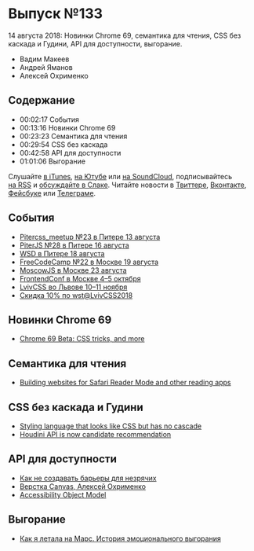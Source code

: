 # Выпуск №133

14 августа 2018: Новинки Chrome 69, семантика для чтения, CSS без каскада и Гудини, API для доступности, выгорание.

- Вадим Макеев
- Андрей Яманов
- Алексей Охрименко

## Содержание

- 00:02:17 События
- 00:13:16 Новинки Chrome 69
- 00:23:23 Семантика для чтения
- 00:29:54 CSS без каскада
- 00:42:58 API для доступности
- 01:01:06 Выгорание

Слушайте [в iTunes](https://itunes.apple.com/ru/podcast/veb-standarty/id1080500016), [на Ютубе](https://www.youtube.com/playlist?list=PLMBnwIwFEFHcwuevhsNXkFTcadeX5R1Go) или [на SoundCloud](https://soundcloud.com/web-standards), подписывайтесь [на RSS](https://web-standards.ru/podcast/feed/) и [обсуждайте в Слаке](http://slack.web-standards.ru/). Читайте новости в [Твиттере](https://twitter.com/webstandards_ru), [Вконтакте](https://vk.com/webstandards_ru), [Фейсбуке](https://www.facebook.com/webstandardsru) или [Телеграме](https://t.me/webstandards_ru).

## События

- [Pitercss_meetup №23 в Питере 13 августа](https://medium.com/pitercss-meetup/pitercss-meetup-23-a69ff41683a4)
- [PiterJS №28 в Питере 16 августа](https://medium.com/piterjs/piterjs28-ac927334e7b4)
- [WSD в Питере 18 августа](https://wsd.events/2018/08/18/)
- [FreeCodeCamp №22 в Москве 19 августа](https://events.yandex.ru/events/yagosti/19-aug-2018/)
- [MoscowJS в Москве 23 августа](https://www.moscowjs.ru/)
- [FrontendConf в Москве 4–5 октября](http://frontendconf.ru/moscow/2018)
- [LvivCSS во Львове 10–11 ноября](https://www.facebook.com/events/793560460837495/)
- [Скидка 10% по wst@LvivCSS2018](https://2event.com/events/1466074)

## Новинки Chrome 69

- [Chrome 69 Beta: CSS tricks, and more](https://blog.chromium.org/2018/08/chrome-69-beta-av1-video-decoder-css.html)

## Семантика для чтения

- [Building websites for Safari Reader Mode and other reading apps](https://medium.com/p/1562913c86c9)

## CSS без каскада и Гудини

- [Styling language that looks like CSS but has no cascade](https://twitter.com/TheLarkInn/status/1025525546896084992)
- [Houdini API is now candidate recommendation](https://www.w3.org/TR/2018/CR-css-paint-api-1-20180809/)

## API для доступности

- [Как не создавать барьеры для незрячих](https://youtu.be/nWJpA5MQx7s)
- [Верстка Canvas, Алексей Охрименко](https://youtu.be/TxNfcvT9sAg)
- [Accessibility Object Model](https://wicg.github.io/aom/spec/#computed-accessibility-tree)

## Выгорание

- [Как я летала на Марс. История эмоционального выгорания](https://askd.livejournal.com/127949.html)
